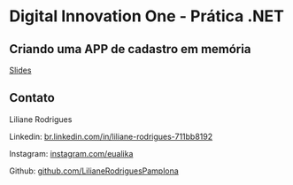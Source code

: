 # Digital Innovation One - Prática .NET

## Criando uma APP de cadastro em memória

[Slides](dio-dotnet-poo-lab-2.pdf)

## Contato

Liliane Rodrigues

Linkedin:  [br.linkedin.com/in/liliane-rodrigues-711bb8192](https://www.linkedin.com/in/liliane-rodrigues-711bb8192/)

Instagram:  [instagram.com/eualika](https://instagram.com/eualika)

Github:  [github.com/LilianeRodriguesPamplona](https://github.com/LilianeRodriguesPamplona)
